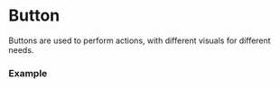 <script setup>
import ButtonTabs from './ButtonTabs.vue'
</script>


# Button

Buttons are used to perform actions, with different visuals for different needs.

### Example

<button-example></button-example>

<button-tabs />